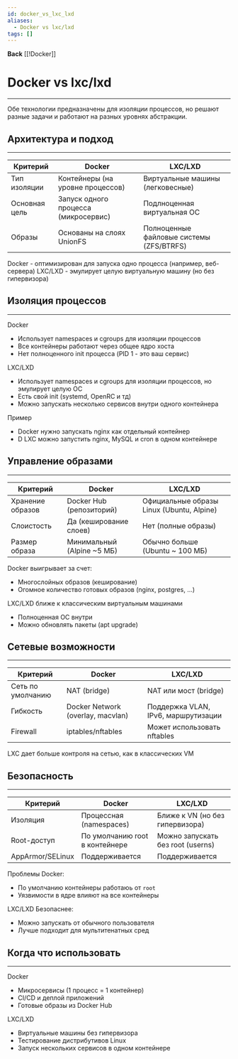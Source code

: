 ```yaml
---
id: docker_vs_lxc_lxd
aliases:
  - Docker vs lxc/lxd
tags: []
---
```

**Back**
    [[!Docker]]

# Docker vs lxc/lxd
---
Обе технологии предназначены для изоляции процессов, но решают разные задачи и работают на разных уровнях абстракции.

## Архитектура и подход
---
| Критерий      | Docker                               | LXC/LXD                                  |
|---------------|--------------------------------------|------------------------------------------|
| Тип изоляции  | Контейнеры (на уровне процессов)     | Виртуальные машины (легковесные)         |
| Основная цель | Запуск одного процесса (микросервис) | Подлноценная виртуальная ОС              |
| Образы        | Основаны на слоях UnionFS            | Полноценные файловые системы (ZFS/BTRFS) |

Docker - оптимизирован для запуска одно процесса (например, веб-сервера)
LXC/LXD - эмулирует целую виртуальную машину (но без гипервизора)

## Изоляция процессов
---
Docker
- Использует namespaces и cgroups для изоляции процессов
- Все контейнеры работают через общее ядро хоста
- Нет полноценного init процесса (PID 1 - это ваш сервис)

LXC/LXD
- Использует namespaces и cgroups для изоляции процессов, но эмулирует целую ОС
- Есть свой init (systemd, OpenRC и тд)
- Можно запускать несколько сервисов внутри одного контейнера

Пример
- Docker нужно запускать  nginx как отдельный контейнер
- D LXC можно запустить nginx, MySQL и cron в одном контейнере


## Управление образами
---
| Критерий         | Docker                     | LXC/LXD                                   |
|------------------|----------------------------|-------------------------------------------|
| Хранение образов | Docker Hub (репозиторий)   | Официальные образы Linux (Ubuntu, Alpine) |
| Слоистость       | Да (кеширование слоев)     | Нет (полные образы)                       |
| Размер образа    | Минимальный (Alpine ~5 МБ) | Обычно больше (Ubuntu ~ 100 МБ)           |

Docker выигрывает за счет:
- Многослойных образов (кеширование)
- Огомное количество готовых образов (nginx, postgres, ...)

LXC/LXD ближе к классическим виртуальным машинами
- Полноценная ОС внутри
- Можно обновлять пакеты (apt upgrade)


## Сетевые возможности
---
| Критерий          | Docker                            | LXC/LXD                             |
|-------------------|-----------------------------------|-------------------------------------|
| Сеть по умолчанию | NAT (bridge)                      | NAT или мост (bridge)               |
| Гибкость          | Docker Network (overlay, macvlan) | Поддержка VLAN, IPv6, маршрутизации |
| Firewall          | iptables/nftables                 | Может использовать nftables         |

LXC дает больше контроля на сетью, как в классических VM


## Безопасность
---
| Критерий         | Docker                         | LXC/LXD                           |
|------------------|--------------------------------|-----------------------------------|
| Изоляция         | Процессная (namespaces)        | Ближе к VN (но без гипервизора)   |
| Root-доступ      | По умолчанию root в контейнере | Можно запускать без root (userns) |
| AppArmor/SELinux | Поддерживается                 | Поддерживается                    |

Проблемы Docker:
- По умолчанию контейнеры работаюь от `root`
- Уязвимости в ядре влияют на все контейнеры

LXC/LXD Безопаснее:
-  Можно запускать от обычного пользователя
- Лучше подходит для мультитенатных сред

## Когда что использовать
---
Docker
- Микросервисы (1 процесс = 1 контейнер)
- CI/CD и деплой приложений
- Готовые образы из Docker Hub

LXC/LXD
- Виртуальные машины без гипервизора
- Тестирование дистрибутивов Linux
- Запуск нескольких сервисов в одном контейнере

